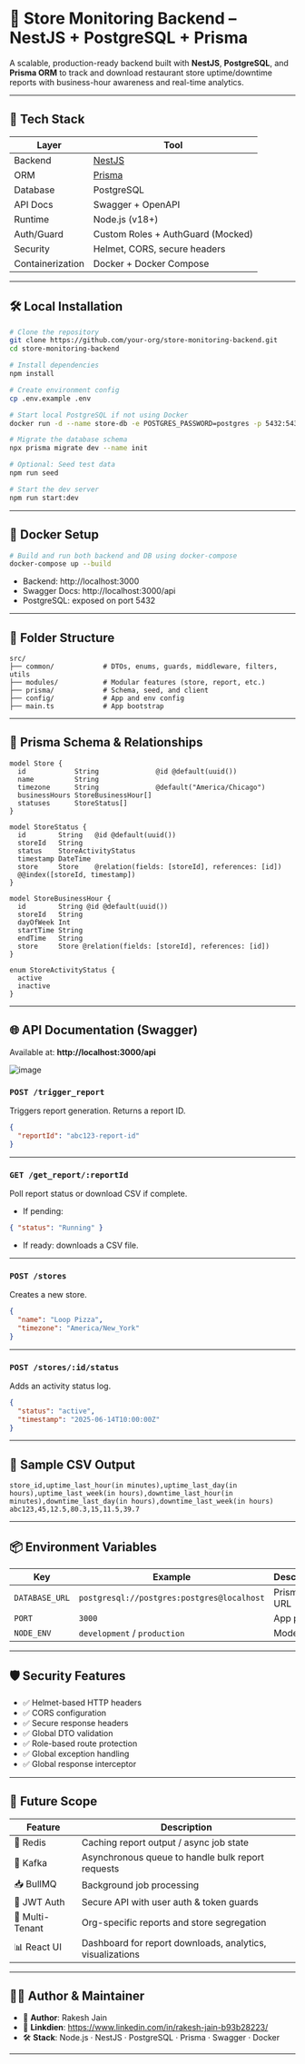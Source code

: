 # 🧠 Store Monitoring Backend – NestJS + PostgreSQL + Prisma

A scalable, production-ready backend built with **NestJS**, **PostgreSQL**, and **Prisma ORM** to track and download restaurant store uptime/downtime reports with business-hour awareness and real-time analytics.

---

## 🚀 Tech Stack

| Layer            | Tool                              |
|------------------|-----------------------------------|
| Backend          | [NestJS](https://nestjs.com/)     |
| ORM              | [Prisma](https://www.prisma.io/)  |
| Database         | PostgreSQL                        |
| API Docs         | Swagger + OpenAPI                 |
| Runtime          | Node.js (v18+)                    |
| Auth/Guard       | Custom Roles + AuthGuard (Mocked) |
| Security         | Helmet, CORS, secure headers      |
| Containerization | Docker + Docker Compose           |

---

## 🛠️ Local Installation

```bash
# Clone the repository
git clone https://github.com/your-org/store-monitoring-backend.git
cd store-monitoring-backend

# Install dependencies
npm install

# Create environment config
cp .env.example .env

# Start local PostgreSQL if not using Docker
docker run -d --name store-db -e POSTGRES_PASSWORD=postgres -p 5432:5432 postgres

# Migrate the database schema
npx prisma migrate dev --name init

# Optional: Seed test data
npm run seed

# Start the dev server
npm run start:dev
```

---

## 🐳 Docker Setup

```bash
# Build and run both backend and DB using docker-compose
docker-compose up --build
```

- Backend: http://localhost:3000
- Swagger Docs: http://localhost:3000/api
- PostgreSQL: exposed on port 5432


---

## 📁 Folder Structure

```
src/
├── common/            # DTOs, enums, guards, middleware, filters, utils
├── modules/           # Modular features (store, report, etc.)
├── prisma/            # Schema, seed, and client
├── config/            # App and env config
├── main.ts            # App bootstrap
```

---

## 🧠 Prisma Schema & Relationships

```prisma
model Store {
  id            String              @id @default(uuid())
  name          String
  timezone      String              @default("America/Chicago")
  businessHours StoreBusinessHour[]
  statuses      StoreStatus[]
}

model StoreStatus {
  id        String   @id @default(uuid())
  storeId   String
  status    StoreActivityStatus
  timestamp DateTime
  store     Store    @relation(fields: [storeId], references: [id])
  @@index([storeId, timestamp])
}

model StoreBusinessHour {
  id        String @id @default(uuid())
  storeId   String
  dayOfWeek Int
  startTime String
  endTime   String
  store     Store @relation(fields: [storeId], references: [id])
}

enum StoreActivityStatus {
  active
  inactive
}
```

---

## 🌐 API Documentation (Swagger)

Available at: **http://localhost:3000/api**

![image](https://github.com/user-attachments/assets/68766b7e-c79c-4a41-973f-2692d140a339)


### `POST /trigger_report`

Triggers report generation. Returns a report ID.

```json
{
  "reportId": "abc123-report-id"
}
```

---

### `GET /get_report/:reportId`

Poll report status or download CSV if complete.

- If pending:
```json
{ "status": "Running" }
```

- If ready: downloads a CSV file.

---

### `POST /stores`

Creates a new store.

```json
{
  "name": "Loop Pizza",
  "timezone": "America/New_York"
}
```

---

### `POST /stores/:id/status`

Adds an activity status log.

```json
{
  "status": "active",
  "timestamp": "2025-06-14T10:00:00Z"
}
```

---

## 🧪 Sample CSV Output

```
store_id,uptime_last_hour(in minutes),uptime_last_day(in hours),uptime_last_week(in hours),downtime_last_hour(in minutes),downtime_last_day(in hours),downtime_last_week(in hours)
abc123,45,12.5,80.3,15,11.5,39.7
```

---

## 📦 Environment Variables

| Key             | Example                                      | Description                        |
|------------------|----------------------------------------------|------------------------------------|
| `DATABASE_URL`   | `postgresql://postgres:postgres@localhost`   | Prisma DB URL                      |
| `PORT`           | `3000`                                       | App port                           |
| `NODE_ENV`       | `development` / `production`                 | Mode                               |

---

## 🛡 Security Features

- ✅ Helmet-based HTTP headers
- ✅ CORS configuration
- ✅ Secure response headers
- ✅ Global DTO validation
- ✅ Role-based route protection
- ✅ Global exception handling
- ✅ Global response interceptor

---

## 🧠 Future Scope

| Feature        | Description                                                 |
|----------------|-------------------------------------------------------------|
| 🔄 Redis        | Caching report output / async job state                    |
| 📩 Kafka        | Asynchronous queue to handle bulk report requests          |
| 📥 BullMQ       | Background job processing                                  |
| 🔐 JWT Auth     | Secure API with user auth & token guards                   |
| 🏢 Multi-Tenant | Org-specific reports and store segregation                 |
| 📊 React UI     | Dashboard for report downloads, analytics, visualizations |

---

## 🧑‍💻 Author & Maintainer

- 👤 **Author**: Rakesh Jain
- 🏢 **Linkdien**: https://www.linkedin.com/in/rakesh-jain-b93b28223/
- 🛠 **Stack**: Node.js · NestJS · PostgreSQL · Prisma · Swagger · Docker

---
